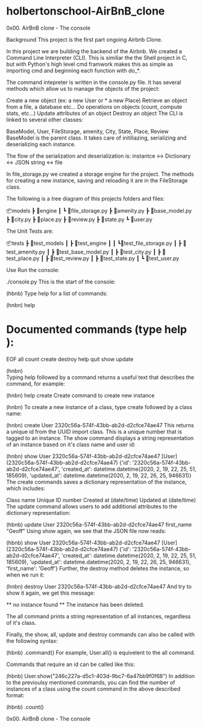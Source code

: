 # holbertonschool-AirBnB_clone

0x00. AirBnB clone - The console

Background
This project is the first part ongoing Airbnb Clone.

In this project we are building the backend of the Airbnb. We created a Command Line Interpreter (CLI). This is similiar the the Shell project in C, but with Python's high level cmd framwork makes this as simple as importing cmd and beginning each function with do_*.

The command intepreter is written in the console.py file. It has several methods which allow us to manage the objects of the project:

Create a new object (ex: a new User or * a new Place)
Retrieve an object from a file, a database etc…
Do operations on objects (count, compute stats, etc…)
Update attributes of an object
Destroy an object
The CLI is linked to several other classes:

BaseModel, User, FileStorage, amenity, City, State, Place, Review
BaseModel is the parent class. It takes care of initiliazing, serializing and deserializing each instance.

The flow of the serialization and deserialization is: instantce <-> Dictionary <-> JSON string <-> file

In file_storage.py we created a storage engine for the project. The methods for creating a new instance, saving and reloading it are in the FileStorage class.

The following is a tree diagram of this projects folders and files:

📦models
┣ 📂engine
┃ ┗ 📜file_storage.py
┣ 📜amenity.py
┣ 📜base_model.py
┣ 📜city.py
┣ 📜place.py
┣ 📜review.py
┣ 📜state.py
┗ 📜user.py

The Unit Tests are:

📦tests
┣ 📂test_models
┃ ┣ 📂test_engine
┃ ┃ ┗📜test_file_storage.py
┃ ┣ 📜test_amenity.py
┃ ┣ 📜test_base_model.py
┃ ┣ 📜test_city.py
┃ ┣ 📜test_place.py
┃ ┣ 📜test_review.py
┃ ┣ 📜test_state.py
┃ ┗ 📜test_user.py

Use
Run the console:

./console.py
This is the start of the console:

(hbnb)
Type help for a list of commands:

(hnbn) help

Documented commands (type help <topic>):
========================================
EOF  all  count  create  destroy  help  quit  show  update

(hnbn)        
Typing help followed by a command returns a useful text that describes the command, for example:

(hnbn) help create
Create command to create new instance

(hnbn)
To create a new instance of a class, type create followed by a class name:

(hnbn) create User
2320c56a-574f-43bb-ab2d-d2cfce74ae47
This returns a unique id from the UUID import class. This is a unique number that is tagged to an instance. The show command displays a string representation of an instance based on it's class name and user id:

(hnbn) show User 2320c56a-574f-43bb-ab2d-d2cfce74ae47
[User] (2320c56a-574f-43bb-ab2d-d2cfce74ae47) {'id': '2320c56a-574f-43bb-ab2d-d2cfce74ae47', 'created_at': datetime.datetime(2020, 2, 19, 22, 25, 51, 185609), 'updated_at': datetime.datetime(2020, 2, 19, 22, 26, 25, 946631)}
The create commands saves a dictionary representation of the instance, which includes:

Class name
Unique ID number
Created at (date/time)
Updated at (date/time)
The update command allows users to add additional attributes to the dictionary representation:

(hbnb) update User 2320c56a-574f-43bb-ab2d-d2cfce74ae47 first_name "Geoff"
Using show again, we see that the JSON file now reads:

(hbnb) show User 2320c56a-574f-43bb-ab2d-d2cfce74ae47
[User] (2320c56a-574f-43bb-ab2d-d2cfce74ae47) {'id': '2320c56a-574f-43bb-ab2d-d2cfce74ae47', 'created_at': datetime.datetime(2020, 2, 19, 22, 25, 51, 185609), 'updated_at': datetime.datetime(2020, 2, 19, 22, 26, 25, 946631), 'first_name': 'Geoff'}
Further, the destroy method deletes the instance, so when we run it:

(hnbn) destroy User 2320c56a-574f-43bb-ab2d-d2cfce74ae47
And try to show it again, we get this message:

** no instance found **
The instance has been deleted.

The all command prints a string representation of all instances, regardless of it's class.

Finally, the show, all, update and destroy commands can also be called with the following syntax:

(hbnb) <class name>.command()
For example, User.all() is equivelent to the all command.

Commands that require an id can be called like this:

(hbnb) User.show("246c227a-d5c1-403d-9bc7-6a47bb9f0f68")
In addition to the previoulsy mentioned commands, you can find the number of instances of a class using the count command in the above described format:

(hbnb) <class name>.count()


0x00. AirBnB clone - The console